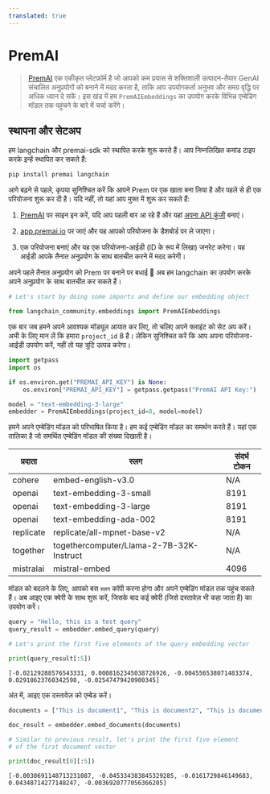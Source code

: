 ```yaml
---
translated: true
---
```


# PremAI

>[PremAI](https://app.premai.io) एक एकीकृत प्लेटफ़ॉर्म है जो आपको कम प्रयास से शक्तिशाली उत्पादन-तैयार GenAI संचालित अनुप्रयोगों को बनाने में मदद करता है, ताकि आप उपयोगकर्ता अनुभव और समग्र वृद्धि पर अधिक ध्यान दे सकें। इस खंड में हम `PremAIEmbeddings` का उपयोग करके विभिन्न एम्बेडिंग मॉडल तक पहुंचने के बारे में चर्चा करेंगे।

## स्थापना और सेटअप

हम langchain और premai-sdk को स्थापित करके शुरू करते हैं। आप निम्नलिखित कमांड टाइप करके इन्हें स्थापित कर सकते हैं:

```bash
pip install premai langchain
```

आगे बढ़ने से पहले, कृपया सुनिश्चित करें कि आपने Prem पर एक खाता बना लिया है और पहले से ही एक परियोजना शुरू कर दी है। यदि नहीं, तो यहां आप मुफ्त में शुरू कर सकते हैं:

1. [PremAI](https://app.premai.io/accounts/login/) पर साइन इन करें, यदि आप पहली बार आ रहे हैं और यहां [अपना API कुंजी](https://app.premai.io/api_keys/) बनाएं।

2. [app.premai.io](https://app.premai.io) पर जाएं और यह आपको परियोजना के डैशबोर्ड पर ले जाएगा।

3. एक परियोजना बनाएं और यह एक परियोजना-आईडी (ID के रूप में लिखा) जनरेट करेगा। यह आईडी आपके तैनात अनुप्रयोग के साथ बातचीत करने में मदद करेगी।

अपने पहले तैनात अनुप्रयोग को Prem पर बनाने पर बधाई 🎉 अब हम langchain का उपयोग करके अपने अनुप्रयोग के साथ बातचीत कर सकते हैं।

```python
# Let's start by doing some imports and define our embedding object

from langchain_community.embeddings import PremAIEmbeddings
```

एक बार जब हमने अपने आवश्यक मॉड्यूल आयात कर लिए, तो चलिए अपने क्लाइंट को सेट अप करें। अभी के लिए मान लें कि हमारा `project_id` 8 है। लेकिन सुनिश्चित करें कि आप अपना परियोजना-आईडी उपयोग करें, नहीं तो यह त्रुटि उत्पन्न करेगा।

```python
import getpass
import os

if os.environ.get("PREMAI_API_KEY") is None:
    os.environ["PREMAI_API_KEY"] = getpass.getpass("PremAI API Key:")
```

```python
model = "text-embedding-3-large"
embedder = PremAIEmbeddings(project_id=8, model=model)
```

हमने अपने एम्बेडिंग मॉडल को परिभाषित किया है। हम कई एम्बेडिंग मॉडल का समर्थन करते हैं। यहां एक तालिका है जो समर्थित एम्बेडिंग मॉडल की संख्या दिखाती है।

| प्रदाता    | स्लग                                     | संदर्भ टोकन |
|-------------|------------------------------------------|----------------|
| cohere      | embed-english-v3.0                       | N/A            |
| openai      | text-embedding-3-small                   | 8191           |
| openai      | text-embedding-3-large                   | 8191           |
| openai      | text-embedding-ada-002                   | 8191           |
| replicate   | replicate/all-mpnet-base-v2              | N/A            |
| together    | togethercomputer/Llama-2-7B-32K-Instruct | N/A            |
| mistralai   | mistral-embed                            | 4096           |

मॉडल को बदलने के लिए, आपको बस `स्लग` कॉपी करना होगा और अपने एम्बेडिंग मॉडल तक पहुंच सकते हैं। अब आइए एक क्वेरी के साथ शुरू करें, जिसके बाद कई क्वेरी (जिसे दस्तावेज़ भी कहा जाता है) का उपयोग करें।

```python
query = "Hello, this is a test query"
query_result = embedder.embed_query(query)

# Let's print the first five elements of the query embedding vector

print(query_result[:5])
```

```output
[-0.02129288576543331, 0.0008162345038726926, -0.004556538071483374, 0.02918623760342598, -0.02547479420900345]
```

अंत में, आइए एक दस्तावेज़ को एम्बेड करें।

```python
documents = ["This is document1", "This is document2", "This is document3"]

doc_result = embedder.embed_documents(documents)

# Similar to previous result, let's print the first five element
# of the first document vector

print(doc_result[0][:5])
```

```output
[-0.0030691148713231087, -0.045334383845329285, -0.0161729846149683, 0.04348714277148247, -0.0036920777056366205]
```
